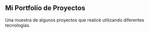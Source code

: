 ## Mi Portfolio de Proyectos
Una muestra de algunos proyectos que realicé utilizando diferentes tecnologías.
